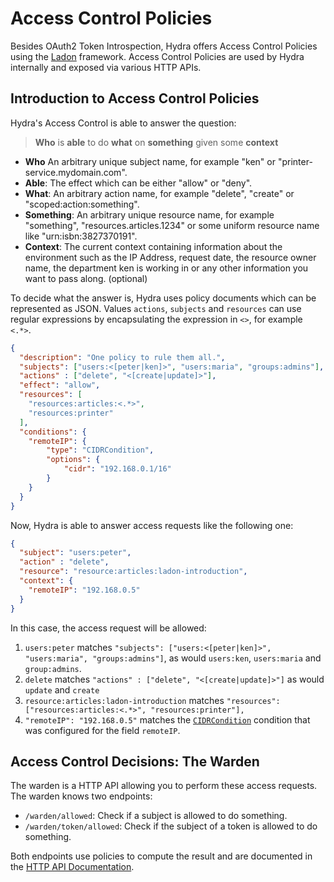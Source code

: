 # Access Control Policies

Besides OAuth2 Token Introspection, Hydra offers Access Control Policies using
the [Ladon](https://github.com/ory-am/ladon) framework. Access Control Policies are used by Hydra internally and exposed
via various HTTP APIs.

## Introduction to Access Control Policies

Hydra's Access Control is able to answer the question:

> **Who** is **able** to do **what** on **something** given some **context**

* **Who** An arbitrary unique subject name, for example "ken" or "printer-service.mydomain.com".
* **Able**: The effect which can be either "allow" or "deny".
* **What**: An arbitrary action name, for example "delete", "create" or "scoped:action:something".
* **Something**: An arbitrary unique resource name, for example "something", "resources.articles.1234" or some uniform
    resource name like "urn:isbn:3827370191".
* **Context**: The current context containing information about the environment such as the IP Address,
    request date, the resource owner name, the department ken is working in or any other information you want to pass along.
    (optional)

To decide what the answer is, Hydra uses policy documents which can be represented as JSON. Values `actions`, `subjects`
and `resources` can use regular expressions by encapsulating the expression in `<>`, for example `<.*>`.

```json
{
  "description": "One policy to rule them all.",
  "subjects": ["users:<[peter|ken]>", "users:maria", "groups:admins"],
  "actions" : ["delete", "<[create|update]>"],
  "effect": "allow",
  "resources": [
    "resources:articles:<.*>",
    "resources:printer"
  ],
  "conditions": {
    "remoteIP": {
        "type": "CIDRCondition",
        "options": {
            "cidr": "192.168.0.1/16"
        }
    }
  }
}
```

Now, Hydra is able to answer access requests like the following one:

```json
{
  "subject": "users:peter",
  "action" : "delete",
  "resource": "resource:articles:ladon-introduction",
  "context": {
    "remoteIP": "192.168.0.5"
  }
}
```

In this case, the access request will be allowed:

1. `users:peter` matches `"subjects": ["users:<[peter|ken]>", "users:maria", "groups:admins"]`, as would `users:ken`, `users:maria` and `group:admins`.
2. `delete` matches `"actions" : ["delete", "<[create|update]>"]` as would `update` and `create`
3. `resource:articles:ladon-introduction` matches `"resources": ["resources:articles:<.*>", "resources:printer"],`
4. `"remoteIP": "192.168.0.5"` matches the [`CIDRCondition`](https://en.wikipedia.org/wiki/Classless_Inter-Domain_Routing)
condition that was configured for the field `remoteIP`.

## Access Control Decisions: The Warden

The warden is a HTTP API allowing you to perform these access requests.
The warden knows two endpoints:

* `/warden/allowed`: Check if a subject is allowed to do something.
* `/warden/token/allowed`: Check if the subject of a token is allowed to do something.

Both endpoints use policies to compute the result and are documented in the [HTTP API Documentation](http://docs.hdyra.apiary.io/#reference/warden:-access-control).